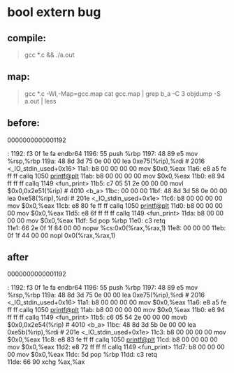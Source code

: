 # bool extern bug

## compile:
> gcc *.c && ./a.out

## map:
> gcc *.c -Wl,-Map=gcc.map
> cat gcc.map | grep b_a -C 3
> objdump -S a.out | less

## before:
0000000000001192 <main>:
    1192:	f3 0f 1e fa          	endbr64 
    1196:	55                   	push   %rbp
    1197:	48 89 e5             	mov    %rsp,%rbp
    119a:	48 8d 3d 75 0e 00 00 	lea    0xe75(%rip),%rdi        # 2016 <_IO_stdin_used+0x16>
    11a1:	b8 00 00 00 00       	mov    $0x0,%eax
    11a6:	e8 a5 fe ff ff       	callq  1050 <printf@plt>
    11ab:	b8 00 00 00 00       	mov    $0x0,%eax
    11b0:	e8 94 ff ff ff       	callq  1149 <fun_print>
    11b5:	c7 05 51 2e 00 00 00 	movl   $0x0,0x2e51(%rip)        # 4010 <b_a>
    11bc:	00 00 00 
    11bf:	48 8d 3d 58 0e 00 00 	lea    0xe58(%rip),%rdi        # 201e <_IO_stdin_used+0x1e>
    11c6:	b8 00 00 00 00       	mov    $0x0,%eax
    11cb:	e8 80 fe ff ff       	callq  1050 <printf@plt>
    11d0:	b8 00 00 00 00       	mov    $0x0,%eax
    11d5:	e8 6f ff ff ff       	callq  1149 <fun_print>
    11da:	b8 00 00 00 00       	mov    $0x0,%eax
    11df:	5d                   	pop    %rbp
    11e0:	c3                   	retq   
    11e1:	66 2e 0f 1f 84 00 00 	nopw   %cs:0x0(%rax,%rax,1)
    11e8:	00 00 00 
    11eb:	0f 1f 44 00 00       	nopl   0x0(%rax,%rax,1)

## after
0000000000001192 <main>:
    1192:	f3 0f 1e fa          	endbr64 
    1196:	55                   	push   %rbp
    1197:	48 89 e5             	mov    %rsp,%rbp
    119a:	48 8d 3d 75 0e 00 00 	lea    0xe75(%rip),%rdi        # 2016 <_IO_stdin_used+0x16>
    11a1:	b8 00 00 00 00       	mov    $0x0,%eax
    11a6:	e8 a5 fe ff ff       	callq  1050 <printf@plt>
    11ab:	b8 00 00 00 00       	mov    $0x0,%eax
    11b0:	e8 94 ff ff ff       	callq  1149 <fun_print>
    11b5:	c6 05 54 2e 00 00 00 	movb   $0x0,0x2e54(%rip)        # 4010 <b_a>
    11bc:	48 8d 3d 5b 0e 00 00 	lea    0xe5b(%rip),%rdi        # 201e <_IO_stdin_used+0x1e>
    11c3:	b8 00 00 00 00       	mov    $0x0,%eax
    11c8:	e8 83 fe ff ff       	callq  1050 <printf@plt>
    11cd:	b8 00 00 00 00       	mov    $0x0,%eax
    11d2:	e8 72 ff ff ff       	callq  1149 <fun_print>
    11d7:	b8 00 00 00 00       	mov    $0x0,%eax
    11dc:	5d                   	pop    %rbp
    11dd:	c3                   	retq   
    11de:	66 90                	xchg   %ax,%ax

